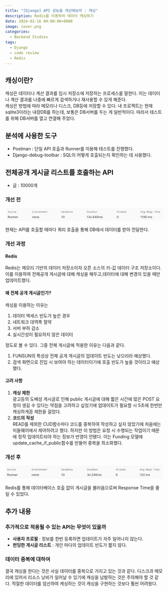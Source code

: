 ```yaml
---
title: "[Django] API 성능을 개선해보자 : 캐싱"
description: Redis를 이용하여 데이터 캐싱하기
date: 2024-02-16 00:00:00+0900
image: cover.png
categories:
  - Backend Studies
tags:
  - Django
  - code review
  - Redis
---
```


## 캐싱이란?

캐싱은 데이터나 계산 결과를 임시 저장소에 저장하는 프로세스를 말한다. 이는 데이터나 계산 결과를 나중에 빠르게 검색하거나 재사용할 수 있게 해준다.  
캐싱은 방법에 따라 메모리나 디스크, DB등에 저장할 수 있다.
내 프로젝트는 현재 sqlite3이라는 내장DB를 하는데, 보통은 DB서버를 두는 게 일반적이다. 따라서 테스트를 위해 DB서버를 열고 연결해 주었다.

## 분석에 사용한 도구

- Postman : 단일 API 호출과 Runner를 이용해 테스트를 진행했다.
- Django-debug-toolbar : SQL이 어떻게 호출되는지 확인하는 데 사용했다.

## 전체공개 게시글 리스트를 호출하는 API

- 글 : 10000개

### 개선 전

![](1.png)

현재는 API를 호출할 때마다 쿼리 호출을 통해 DB에서 데이터를 받아 전달한다.

### 개선 과정

#### Redis

Redis는 메모리 기반의 데이터 저장소이자 오픈 소스의 키-값 데이터 구조 저장소이다. 이를 이용하여 전체공개 게시글에 대해 캐싱을 해두고,데이터에 대해 변경이 있을 때만 업데이트했다.

#### 왜 전체 공개 게시글인가?

캐싱을 이용하는 이유는

1. 데이터 액세스 빈도가 높은 경우
2. 네트워크 대역폭 절약
3. 서버 부하 감소
4. 실시간성이 필요하지 않은 데이터

정도로 볼 수 있다. 그중 전체 게시글에 적용한 이유는 다음과 같다.

1. FUNSUN의 특성상 전체 공개 게시글의 업데이트 빈도는 낮으리라 예상했다.
2. 검색 화면으로 진입 시 보여야 하는 데이터이기에 호출 빈도가 높을 것이라고 예상했다.

#### 고려 사항

1. **캐싱 제한**  
   광고등의 도배성 게시글로 인해 public 게시글에 대해 짧은 시간에 많은 POST 요청이 생길 수 있다는 약점을 고려하고 싶었기에 업데이트가 필요할 시 5초에 한번만 캐싱하게끔 제한을 걸었다.
2. **코드의 작성**  
   READ를 제외한 CUD함수마다 코드를 중복하여 작성하고 싶지 않았기에 처음에는 미들웨어에서 제어하려고 했다. 하지만 이 방법은 요청 시 수행되는 작업이기 때문에 정작 업데이트되야 하는 정보가 반영이 안됐다. 이는 Funding 모델에 update_cache_if_public함수를 만들어 중복을 최소화했다.

### 개선 후

![](2.png)

Redis를 통해 데이터베이스 호출 없이 게시글을 불러옴으로써 Response Time을 줄일 수 있었다.

## 추가 내용

### 추가적으로 적용될 수 있는 API는 무엇이 있을까

- **사용자 프로필** : 정보를 한번 등록하면 업데이트가 자주 일어나지 않는다.
- **펀딩한 게시글 리스트** : 개인 마다의 업데이트 빈도가 짧지 않다.

### 데이터 중복에 대하여

결국 캐싱을 한다는 것은 사실 데이터를 중복으로 가지고 있는 것과 같다. 디스크과 메모리에 있어서 리소스 낭비가 일어날 수 있기에 캐싱을 남발하는 것은 주의해야 할 것 같다. 적절한 데이터를 엄선하여 캐싱하는 것이 캐싱을 구현하는 것보다 훨씬 어려웠다.
